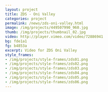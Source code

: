 ```yaml
---
layout: project
title: ZDS - Oni Valley
categories: project
permalink: /news/zds-oni-valley.html
image: /img/projects/449507990_960.jpg
thumb: /img/projects/thumbnail_02.jpg
video: http://player.vimeo.com/video/72886941
bg: fde1a1
fg: b4853a
excerpt: Video for ZDS Oni Valley
style_frames:
- /img/projects/style-frames/zds01.png
- /img/projects/style-frames/zds02.png
- /img/projects/style-frames/zds03.png
- /img/projects/style-frames/zds04.png
- /img/projects/style-frames/zds05.png
- /img/projects/style-frames/zds06.png
---
```


